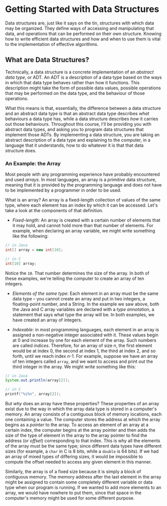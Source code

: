 Getting Started with Data Structures
====================================

Data structures are, just like it says on the tin, structures with which data may be organized. They define ways of accessing and manipulating that data, and operations that can be performed on their own structure. Knowing how to write efficient data structures and how and when to use them is vital to the implementation of effective algorithms.

What are Data Structures?
-------------------------

Technically, a data structure is a concrete implementation of an _abstract data type_, or ADT. An ADT is a description of a data type based on the ways in which that data type behaves rather than how it functions. This description might take the form of possible data values, possible operations that may be performed on the data type, and the behaviour of those operations.

What this means is that, essentially, the difference between a data structure and an abstract data type is that an abstract data type describes _what_ behaviours a data type has, while a data structure describes _how_ it carries out those behaviours. Throughout this course, I'll be providing you with abstract data types, and asking you to program data structures that implement those ADTs. By implementing a data structure, you are taking an abstract description of a data type and explaining to the computer, in a language that it understands, how to do whatever it is that that data structure does.

### An Example: the Array

Most people with any programming experience have probably encountered and used _arrays_. In most languages, an array is a _primitive_ data structure, meaning that it is provided by the programming language and does not have to be implemented by a programmer in order to be used.

What is an array? An array is a fixed-length collection of values of the same type, where each element has an index by which it can be accessed. Let's take a look at the components of that definition.

  + _Fixed-length:_ An array is created with a certain number of elements that it may hold, and cannot hold more than that number of elements. For example, when declaring an array variable, we might write something like the following:

  ```java
  // in Java
  int[] array = new int[10];
  ```
  ```c
  // in C
  int[10] array;
  ```

  Notice the `10`. That number determines the size of the array. In both of these examples, we're telling the computer to create an array of ten integers.

  + _Elements of the same type_: Each element in an array must be the same data type – you cannot create an array and put in two integers, a floating-point number, and a String. In the example we saw above, both the Java and C array variables are declared with a _type annotation_, a statement that says what type the array will be. In both examples, we have created an array of integers.

  + _Indexable_: in most programming languages, each element in an array is assigned a non-negative integer associated with it. These values begin at 0 and increase by one for each element of the array. Such numbers are called _indices_. Therefore, for an array of size _n_, the first element would be at index 0, the second at index 1, the third at index 2, and so forth, until we reach index _n_-1. For example, suppose we have an array of ten integers called `array`, and we want to access and print out the third integer in the array. We might write something like this:

  ```java
  // in Java
  System.out.println(array[2]);
  ```
  ```c
  // in C
  printf("%i%n", array[2]);
  ```

  But _why_ does an array have these properties? These properties of an array exist due to the way in which the array data type is stored in a computer's memory. An array consists of a contiguous block of memory locations, each one containing a value. The computer stores the address at which the array begins as a _pointer_ to the array. To access an element of an array at a certain index, the computer begins at the array pointer and then adds the size of the type of element in the array to the array pointer to find the address (or _offset_) corresponding to that index. This is why all the elements of the array must be the same type; since different data types have different sizes (for example, a `char` in C is 8 bits, while a `double` is 64 bits). If we had an array of mixed types of differing sizes, it would be impossible to compute the offset needed to access any given element in this manner.

  Similarly, the array is of a fixed size because it is simply a block of contiguous memory. The memory address after the last element in the array might be assigned to contain some completely different variable or data type when our program is running. If we wanted to add more elements to an array, we would have nowhere to put them, since that space in the computer's memory might be used for some different purpose.
